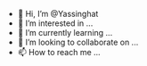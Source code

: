 - 👋 Hi, I’m @Yassinghat
- 👀 I’m interested in ...
- 🌱 I’m currently learning ...
- 💞️ I’m looking to collaborate on ...
- 📫 How to reach me ...

<!---
Yassinghat/Yassinghat is a ✨ special ✨ repository because its `README.md` (this file) appears on your GitHub profile.
You can click the Preview link to take a look at your changes.
--->
